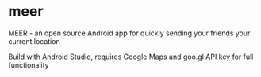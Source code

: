 # meer
MEER - an open source Android app for quickly sending your friends your current location

Build with Android Studio, requires Google Maps and goo.gl API key for full functionality

